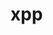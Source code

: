 <!DOCTYPE html>
<html lang="en">
<head>
    <meta charset="UTF-8">
    <meta name="viewport" content="width=device-width, initial-scale=1.0">
    <title>xpp</title>
</head>
<body>
    <h1>xpp</h1>
</body>
</html>
